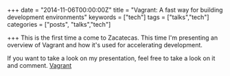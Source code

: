 +++
date = "2014-11-06T00:00:00Z"
title = "Vagrant: A fast way for building development environments"
keywords = ["tech"]
tags = ["talks","tech"]
categories = ["posts", "talks","tech"]

+++
This is the first time a come to Zacatecas. This time I'm presenting an overview of Vagrant and how
it's used for accelerating development.

If you want to take a look on my presentation, feel free to take a look on it and comment.
[Vagrant](https://drive.google.com/open?id=0B5ub6o7ifOdDNUdqY3V2OHJJY1U)